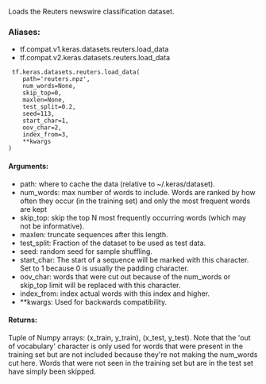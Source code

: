 Loads the Reuters newswire classification dataset.
### Aliases:
- tf.compat.v1.keras.datasets.reuters.load_data
- tf.compat.v2.keras.datasets.reuters.load_data

```
 tf.keras.datasets.reuters.load_data(
    path='reuters.npz',
    num_words=None,
    skip_top=0,
    maxlen=None,
    test_split=0.2,
    seed=113,
    start_char=1,
    oov_char=2,
    index_from=3,
    **kwargs
)
```
#### Arguments:
- path: where to cache the data (relative to ~/.keras/dataset).
- num_words: max number of words to include. Words are ranked by how often they occur (in the training set) and only the most frequent words are kept
- skip_top: skip the top N most frequently occurring words (which may not be informative).
- maxlen: truncate sequences after this length.
- test_split: Fraction of the dataset to be used as test data.
- seed: random seed for sample shuffling.
- start_char: The start of a sequence will be marked with this character. Set to 1 because 0 is usually the padding character.
- oov_char: words that were cut out because of the num_words or skip_top limit will be replaced with this character.
- index_from: index actual words with this index and higher.
- **kwargs: Used for backwards compatibility.
#### Returns:
Tuple of Numpy arrays: (x_train, y_train), (x_test, y_test).
Note that the 'out of vocabulary' character is only used for words that were present in the training set but are not included because they're not making the num_words cut here. Words that were not seen in the training set but are in the test set have simply been skipped.
